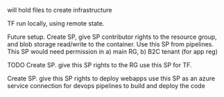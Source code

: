 will hold files to create infrastructure

TF run locally, using remote state.

Future setup.
Create SP, give SP contributor rights to the resource group, and blob storage read/write to the container.
Use this SP from pipelines.
This SP would need permission in a) main RG, b) B2C tenant (for app reg)

TODO
Create SP. give this SP rights to the RG
    use this SP for TF.

Create SP. give this SP rights to deploy webapps
    use this SP as an azure service connection for devops pipelines to build and deploy the code